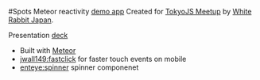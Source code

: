 #Spots
Meteor reactivity [demo app](http://sunspots.meteor.com)
Created for [TokyoJS Meetup](http://www.meetup.com/tokyojs/events/221519773/) by [White Rabbit Japan](http://whiterabbitjapan.com).

Presentation [deck](http://slides.com/maxhodges/meteor-intro)

- Built with [Meteor](http://meteor.com)
- [jwall149:fastclick](https://atmospherejs.com/meteor/fastclick) for faster touch events on mobile 
- [enteye:spinner](https://atmospherejs.com/enteye/spinner) spinner componenet
